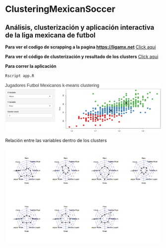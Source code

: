 # ClusteringMexicanSoccer
## Análisis, clusterización   y aplicación interactiva de la liga mexicana de futbol

**Para ver el codigo de scrapping a la pagina https://ligamx.net** [Click aqui](https://github.com/Mahonry/ClusteringMexicanSoccer/blob/master/Scrapping_Ligamexicana.R)



**Para ver el código de clusterización y resultado de los clusters** [Click aqui](https://mahonry.github.io/ClusteringMexicanSoccer/)

**Para correr la aplicación**
    
    Rscript app.R
    
  
<p align="center">
  <img src="https://github.com/Mahonry/ClusteringMexicanSoccer/blob/master/appImage.png">
</p>


Relación entre las variables dentro de los clusters

<p align="center">
  <img src="./Rplot01.png">
</p>





